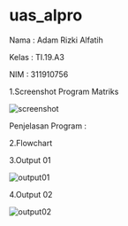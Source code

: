 # uas_alpro


Nama  : Adam Rizki Alfatih

Kelas : TI.19.A3

NIM   : 311910756





1.Screenshot Program Matriks

![screenshot](https://user-images.githubusercontent.com/59815639/72234432-9f135b80-35ff-11ea-9c91-ef50542846ad.png)


Penjelasan Program :




2.Flowchart






3.Output 01

![output01](https://user-images.githubusercontent.com/59815639/72234446-ab97b400-35ff-11ea-9b1c-66e068bb7ebd.png)





4.Output 02

![output02](https://user-images.githubusercontent.com/59815639/72234439-a5a1d300-35ff-11ea-931e-830e9d4eb025.png)
